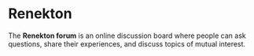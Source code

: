# Renekton
The **Renekton forum** is an online discussion board where people can ask questions, share their experiences, and discuss topics of mutual interest.
